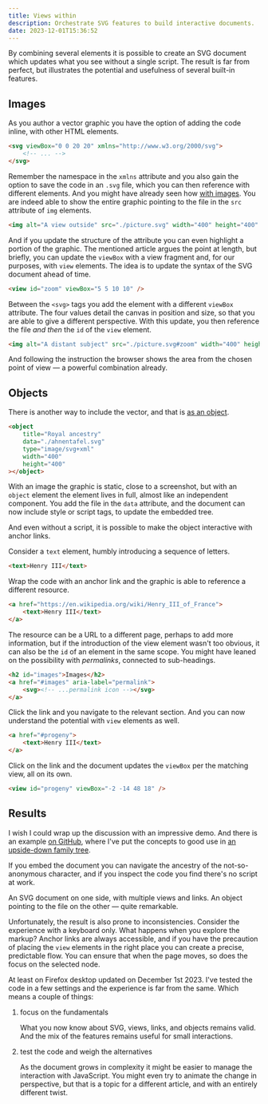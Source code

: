 ```yaml
---
title: Views within
description: Orchestrate SVG features to build interactive documents.
date: 2023-12-01T15:36:52
---
```


By combining several elements it is possible to create an SVG document which updates what you see without a single script. The result is far from perfect, but illustrates the potential and usefulness of several built-in features.

## Images

As you author a vector graphic you have the option of adding the code inline, with other HTML elements.

```html
<svg viewBox="0 0 20 20" xmlns="http://www.w3.org/2000/svg">
	<!-- ... -->
</svg>
```

Remember the namespace in the `xmlns` attribute and you also gain the option to save the code in an `.svg` file, which you can then reference with different elements. And you might have already seen how [with images](/a-view-outside). You are indeed able to show the entire graphic pointing to the file in the `src` attribute of `img` elements.

```html
<img alt="A view outside" src="./picture.svg" width="400" height="400" />
```

And if you update the structure of the attribute you can even highlight a portion of the graphic. The mentioned article argues the point at length, but briefly, you can update the `viewBox` with a view fragment and, for our purposes, with `view` elements. The idea is to update the syntax of the SVG document ahead of time.

```html
<view id="zoom" viewBox="5 5 10 10" />
```

Between the `<svg>` tags you add the element with a different `viewBox` attribute. The four values detail the canvas in position and size, so that you are able to give a different perspective. With this update, you then reference the file _and then_ the `id` of the `view` element.

```html
<img alt="A distant subject" src="./picture.svg#zoom" width="400" height="400" />
```

And following the instruction the browser shows the area from the chosen point of view — a powerful combination already.

## Objects

There is another way to include the vector, and that is [as an object](/vector-objects).

```html
<object
	title="Royal ancestry"
	data="./ahnentafel.svg"
	type="image/svg+xml"
	width="400"
	height="400"
></object>
```

With an image the graphic is static, close to a screenshot, but with an `object` element the element lives in full, almost like an independent component. You add the file in the `data` attribute, and the document can now include style or script tags, to update the embedded tree.

And even without a script, it is possible to make the object interactive with anchor links.

Consider a `text` element, humbly introducing a sequence of letters.

```html
<text>Henry III</text>
```

Wrap the code with an anchor link and the graphic is able to reference a different resource.

```html
<a href="https://en.wikipedia.org/wiki/Henry_III_of_France">
	<text>Henry III</text>
</a>
```

The resource can be a URL to a different page, perhaps to add more information, but if the introduction of the view element wasn't too obvious, it can also be the `id` of an element in the same scope. You might have leaned on the possibility with _permalinks_, connected to sub-headings.

```html
<h2 id="images">Images</h2>
<a href="#images" aria-label="permalink">
	<svg><!-- ...permalink icon --></svg>
</a>
```

Click the link and you navigate to the relevant section. And you can now understand the potential with `view` elements as well.

```html
<a href="#progeny">
	<text>Henry III</text>
</a>
```

Click on the link and the document updates the `viewBox` per the matching view, all on its own.

```html
<view id="progeny" viewBox="-2 -14 48 18" />
```

## Results

I wish I could wrap up the discussion with an impressive demo. And there is an example [on GitHub](https://github.com/borntofrappe/utils/tree/main/svg-objects), where I've put the concepts to good use in [an upside-down family tree](https://raw.githubusercontent.com/borntofrappe/utils/main/svg-objects/ahnentafel.svg).

If you embed the document you can navigate the ancestry of the not-so-anonymous character, and if you inspect the code you find there's no script at work.

An SVG document on one side, with multiple views and links. An object pointing to the file on the other — quite remarkable.

Unfortunately, the result is also prone to inconsistencies. Consider the experience with a keyboard only. What happens when you explore the markup? Anchor links are always accessible, and if you have the precaution of placing the `view` elements in the right place you can create a precise, predictable flow. You can ensure that when the page moves, so does the focus on the selected node.

At least on Firefox desktop updated on December 1st 2023. I've tested the code in a few settings and the experience is far from the same. Which means a couple of things:

1. focus on the fundamentals

   What you now know about SVG, views, links, and objects remains valid. And the mix of the features remains useful for small interactions.

2. test the code and weigh the alternatives

   As the document grows in complexity it might be easier to manage the interaction with JavaScript. You might even try to animate the change in perspective, but that is a topic for a different article, and with an entirely different twist.
